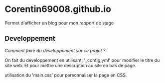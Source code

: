 # Corentin69008.github.io

Permet d'afficher un blog pour mon rapport de stage

## Developpement

_Comment faire du développement sur ce projet ?_

On fait du développement en utilisant: '_config.yml' pour modifier le titre du site web.
Et pour mettre une description au site en bas de page.

utilisation du 'main.css' pour personnaliser la page en CSS.

